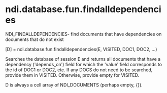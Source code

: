# ndi.database.fun.findalldependencies

  NDI_FINDALLDEPENDENCIES- find documents that have dependencies on documents that do not exist
 
  [D] = ndi.database.fun.findalldependencies(E, VISITED, DOC1, DOC2, ...)
 
  Searches the database of session E and returns all documents that have a 
  dependency ('depends_on') field for which the 'value' field corresponds to the
  id of DOC1 or DOC2, etc. If any DOCS do not need to be searched, provide them in VISITED.
  Otherwise, provide empty for VISITED.
 
  D is always a cell array of NDI_DOCUMENTS (perhaps empty, {}).
